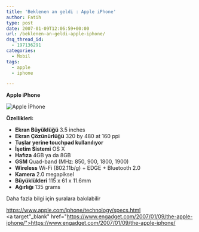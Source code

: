 ```yaml
---
title: 'Beklenen an geldi : Apple iPhone'
author: Fatih
type: post
date: 2007-01-09T12:06:59+00:00
url: /beklenen-an-geldi-apple-iphone/
dsq_thread_id:
  - 197136291
categories:
  - Mobil
tags:
  - apple
  - iphone

---
```

**Apple iPhone**

![Apple İPhone][1] 

**Özellikleri:**

  * **Ekran Büyüklüğü** 3.5 inches
  * **Ekran Çözünürlüğü** 320 by 480 at 160 ppi
  * **Tuşlar yerine touchpad kullanılıyor**
  * **İşetim Sistemi** OS X
  * **Hafıza** 4GB ya da 8GB
  * **GSM** Quad-band (MHz: 850, 900, 1800, 1900)
  * **Wireless** Wi-Fi (802.11b/g) + EDGE + Bluetooth 2.0
  * **Kamera** 2.0 megapiksel
  * **Büyüklükleri** 115 x 61 x 11.6mm
  * **Ağırlığı** 135 grams

Daha fazla bilgi için şuralara bakılabilir

https://www.apple.com/iphone/technology/specs.html  
<a target"_blank" href="https://www.engadget.com/2007/01/09/the-apple-iphone/">https://www.engadget.com/2007/01/09/the-apple-iphone/</a>

 [1]: https://www.murekkep.org/wp-content/uploads/2007/01/taaechhero_specs20070109.jpg